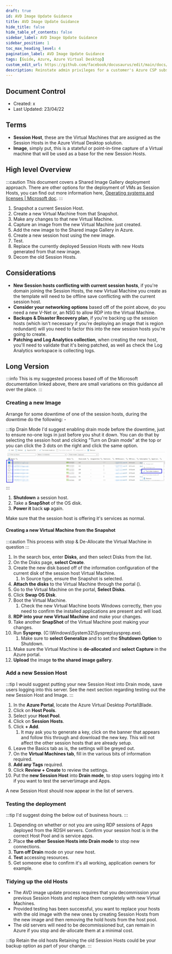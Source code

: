 ```yaml
---
draft: true
id: AVD Image Update Guidance
title: AVD Image Update Guidance
hide_title: false
hide_table_of_contents: false
sidebar_label: AVD Image Update Guidance
sidebar_position: 1
toc_max_heading_level: 4
pagination_label: AVD Image Update Guidance
tags: [Guide, Azure, Azure Virtual Desktop]
custom_edit_url: https://github.com/facebook/docusaurus/edit/main/docs/api-doc-markdown.md
description: Reinstate admin privileges for a customer's Azure CSP subscriptions.
---
```


## Document Control

- Created: x
- Last Updated: 23/04/22

## Terms

- **Session Host**, these are the Virtual Machines that are assigned as the Session Hosts in the Azure Virtual Desktop solution.
- **Image**, simply put, this is a stateful or point-in-time capture of a Virtual machine that will be used as a base for the new Session Hosts.

## High level Overview

:::caution This document covers a Shared Image Gallery deployment approach.
There are other options for the deployment of VMs as Session Hosts, you can find out more information here, [Operating systems and licenses | Microsoft doc](https://learn.microsoft.com/en-us/azure/virtual-desktop/prerequisites#operating-systems-and-licenses).
:::

1. Snapshot a current Session Host.
2. Create a new Virtual Machine from that Snapshot.
3. Make any changes to that new Virtual Machine.
4. Capture an image from the new Virtual Machine just created.
5. Add the new image to the Shared image Gallery in Azure.
6. Create a new session host using the new image.
7. Test.
8. Replace the currently deployed Session Hosts with new Hosts generated from that new image.
9. Decom the old Session Hosts.

## Considerations

- **New Session hosts conflicting with current session hosts**, if you're domain joining the Session Hosts, the new Virtual Machine you create as the template will need to be offline save conflicting with the current session host.
- **Consider your networking options** based off of the point above, do you need a new V-Net or, an NSG to allow RDP into the Virtual Machine.
- **Backups & Disaster Recovery plan**, if you're backing up the session hosts (which isn't necessary if you're deploying an image that is region redundant) will you need to factor this into the new session hosts you're going to create.
- **Patching and Log Analytics collection**, when creating the new host, you'll need to validate that it's being patched, as well as check the Log Analytics workspace is collecting logs.

## Long Version

:::info
This is my suggested process based off of the Microsoft documentation linked above, there are small variations on this guidance all over the place.
:::

### Creating a new Image

Arrange for some downtime of one of the session hosts, during the downtime do the following: -

:::tip Drain Mode
I'd suggest enabling drain mode before the downtime, just to ensure no-one logs in just before you shut it down. You can do that by selecting the session host and clicking "Turn on Drain mode" at the top or you can click the 3 dots on the right and click the same option.
![AVD-DrainMode-001.jpg](../../../static/img/Update%20AVD%20Image/AVD-Drainmode-001.jpeg)
:::

1. **Shutdown** a session host.
2. Take a **SnapShot** of the OS disk.
3. **Power it** back **up** again.

Make sure that the session host is offering it's services as normal.

#### Creating a new Virtual Machine from the Snapshot

:::caution
This process with stop & De-Allocate the Virtual Machine in question
:::

1. In the search box, enter **Disks**, and then select Disks from the list.
2. On the Disks page, **select Create**.
3. Create the new disk based off of the information configuration of the current disk of the session host Virtual Machine.
   1. In Source type, ensure the Snapshot is selected.
4. **Attach the disks** to the Virtual Machine through the portal ().
5. Go to the Virtual Machine on the portal, **Select Disks**.
6. Click **Swap OS Disk**.
7. Boot the Virtual Machine.
   1. Check the new Virtual Machine boots Windows correctly, then you need to confirm the installed applications are present and will load.
8. **RDP into your new Virtual Machine** and make your changes.
9. Take another **SnapShot** of the Virtual Machine post making your changes.
10. Run **Sysprep**. (C:\Windows\System32\Sysprep\sysprep.exe).
    1. Make sure to **select Generalize** and to set the **Shutdown Option** to Shutdown.
11. Make sure the Virtual Machine is **de-allocated** and **select Capture** in the Azure portal.
12. **Upload** the image **to the shared image gallery**.

### Add a new Session Host

:::tip
I would suggest putting your new Session Host into Drain mode, save users logging into this server. See the next section regarding testing out the new Session Host and Image.
:::

1. In the **Azure Portal**, locate the Azure Virtual Desktop Portal\Blade.
2. Click on **Host Pools**.
3. Select your **Host Pool**.
4. Click on **Session Hosts**.
5. Click **+ Add**.
   1. It may ask you to generate a key, click on the banner that appears and follow this through and download the new key. This will not affect the other session hosts that are already setup.
6. Leave the Basics tab as is, the settings will be greyed out.
7. On the **Virtual Machines tab**, fill in the various bits of information required.
8. **Add any Tags** required.
9. Click **Review + Create** to review the settings.
10. Put the **new Session Host** into **Drain mode**, to stop users logging into it if you want to test the server\image and Apps.

A new Session Host should now appear in the list of servers.

### Testing the deployment

:::tip
I'd suggest doing the below out of business hours.
:::

1. Depending on whether or not you are using RDP sessions of Apps deployed from the RDSH servers. Confirm your session host is in the correct Host Pool and is service apps.
2. Place **the other Session Hosts into Drain mode** to stop new connections.
3. **Turn off Drain** mode on your new host.
4. **Test** accessing resources.
5. Get someone else to confirm it's all working, application owners for example.

### Tidying up the old Hosts

- The AVD image update process requires that you decommission your previous Session Hosts and replace them completely with new Virtual Machines.
- Provided testing has been successful, you want to replace your hosts with the old image with the new ones by creating Session Hosts from the new image and then removing the hold hosts from the host pool.
- The old servers will need to be decommissioned but, can remain in Azure if you stop and de-allocate them at a minimal cost.

:::tip Retain the old hosts
Retaining the old Session Hosts could be your backup option as part of your change.
:::
